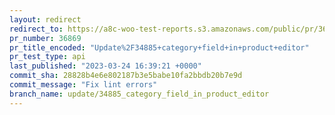 ```yaml
---
layout: redirect
redirect_to: https://a8c-woo-test-reports.s3.amazonaws.com/public/pr/36869/api/index.html
pr_number: 36869
pr_title_encoded: "Update%2F34885+category+field+in+product+editor"
pr_test_type: api
last_published: "2023-03-24 16:39:21 +0000"
commit_sha: 28828b4e6e802187b3e5babe10fa2bbdb20b7e9d
commit_message: "Fix lint errors"
branch_name: update/34885_category_field_in_product_editor
---
```

